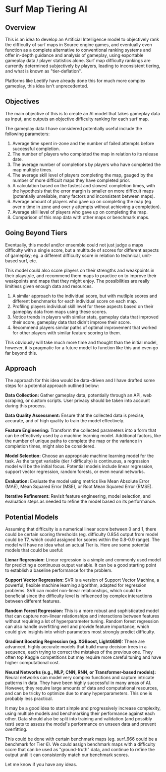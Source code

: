 # Surf Map Tiering AI

## Overview

This is an idea to develop an Artificial Intelligence model to objectively rank the difficulty of surf maps in Source engine games, and eventually even function as a complete alternative to conventional ranking systems and offer in-depth guidance and analysis of gameplay, using exportable gameplay data / player statistics alone. Surf map difficulty rankings are currently determined subjectively by players, leading to inconsistent tiering, and what is known as "tier-deflation". 

Platforms like Leetify have already done this for much more complex gameplay, this idea isn't unprecedented.

## Objectives

The main objective of this is to create an AI model that takes gameplay data as input, and outputs an objective difficulty ranking for each surf map.

The gameplay data I have considered potentially useful include the following parameters:

1. Average time spent in-zone and the number of failed attempts before successful completion.
2. The number of players who completed the map in relation to its release date.
3. The average number of completions by players who have completed the map multiple times.
4. The average skill level of players completing the map, gauged by the number of more difficult maps they have completed prior.
5. A calculation based on the fastest and slowest completion times, with the hypothesis that the error margin is smaller on more difficult maps (potentially unreliable, many factors and inconsistent between maps).
6. Average amount of players who gave up on completing the map (eg. over x time in zone and over y attempts without achieving a completion).
7. Average skill level of players who gave up on completing the map.
8. Comparison of this map data with other maps or benchmark maps.

## Going Beyond Tiers

Eventually, this model and/or ensemble could not just judge a maps difficulty with a single score, but a multitude of scores for different aspects of gameplay; eg. a different difficulty score in relation to technical, unit-based surf, etc.

This model could also score players on their strengths and weakpoints in their playstyle, and recommend them maps to practice on to improve their weakpoints and maps that they might enjoy. The possibilities are really limitless given enough data and resources.

1. A similar approach to the individual score, but with mutliple scores and different benchmarks for each individual score on each map.
2. Profiling players individual skill level for these aspects based on their gameplay data from maps using these scores.
3. Notice trends in players with similar stats, gameplay data that improved their score, gameplay data that didn't improve their score.
4. Recommend players similar paths of optimal improvement that worked for other players with similar feature scoring to them.

This obviously will take much more time and thought than the initial model, however, it is pragmatic for a future model to function like this and even go far beyond this.

## Approach

The approach for this idea would be data-driven and I have drafted some steps for a potential approach outlined below:

**Data Collection:** Gather gameplay data, potentially through an API, web scraping, or custom scripts. User privacy should be taken into account during this process.

**Data Quality Assessment:** Ensure that the collected data is precise, accurate, and of high quality to train the model effectively.

**Feature Engineering:** Transform the collected parameters into a form that can be effectively used by a machine learning model. Additional factors, like the number of unique paths to complete the map or the variance in completion times, might also be considered.

**Model Selection:** Choose an appropriate machine learning model for the task. As the target variable (tier / difficulty) is continuous, a regression model will be the initial focus. Potential models include linear regression, support vector regression, random forests, or even neural networks.

**Evaluation:** Evaluate the model using metrics like Mean Absolute Error (MAE), Mean Squared Error (MSE), or Root Mean Squared Error (RMSE).

**Iterative Refinement:** Revisit feature engineering, model selection, and evaluation steps as needed to refine the model based on its performance.

## Potential Models

Assuming that difficulty is a numerical linear score between 0 and 1, there could be certain scoring thresholds (eg. difficulty 0.854 output from model could be T7, which could assigned for scores within the 0.8-0.9 range). The model will have no idea what an actual Tier is.
Here are some potential models that could be useful:

**Lienar Regression:** Linear regression is a simple and commonly used model for predicting a continuous output variable. It can be a good starting point to establish a baseline performance for the problem.

**Support Vector Regression:** SVR is a version of Support Vector Machine, a powerful, flexible machine learning algorithm, adapted for regression problems. SVR can model non-linear relationships, which could be beneficial since the difficulty level is influenced by complex interactions between different features.

**Random Forest Regression:** This is a more robust and sophisticated model that can capture non-linear relationships and interactions between features without requiring a lot of hyperparameter tuning. Random forest regression can also handle overfitting well and provide feature importance, which could give insights into which parameters most strongly predict difficulty.

**Gradient Boosting Regression (eg. XGBoost, LightGBM):** These are advanced, highly accurate models that build many decision trees in a sequence, each trying to correct the mistakes of the previous one. They often top Kaggle competitions but may require more careful tuning and have higher computational cost.

**Neural Networks (e.g., MLP, CNN, RNN, or Transformer-based models):** Neural networks can model very complex functions and capture intricate patterns in data. They have been highly successful in many areas of AI. However, they require large amounts of data and computational resources, and can be tricky to optimize due to many hyperparameters. This one is probably less practical.

It may be a good idea to start simple and progressively increase complexity, using multiple models and benchmarking their performance against each other. Data should also be split into training and validation (and possibly test) sets to assess the model's performance on unseen data and prevent overfitting. 

This could be done with certain benchmark maps (eg. surf_666 could be a benchmark for Tier 6). We could assign benchmark maps with a difficulty score that can be used as "ground-truth" data, and continue to refine the output until it can consistently match our benchmark scores.

Let me know if you have any ideas.
